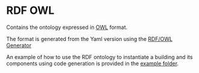 # RDF OWL
Contains the ontology expressed in [OWL](https://www.w3.org/OWL/) format.

The format is generated from the Yaml version using the [RDF/OWL Generator](/tools/rdf_generator/README.md)

An example of how to use the RDF ontology to instantiate a building and its components using code generation is provided in the [example folder](./example/README.md).
